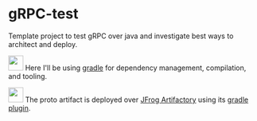 # gRPC-test
Template project to test gRPC over java and investigate best ways to architect and deploy.

<img src="https://gradle.com/wp-content/themes/fuel/assets/img/branding/gradle-elephant-icon-gradient.svg" width=30px height=30px> Here I'll be using [gradle](https://gradle.org/) for dependency management, compilation, and tooling.

<img src="https://media.jfrog.com/wp-content/uploads/2017/12/20132914/Jfrog.png.webp" width=30px height=30px> The proto artifact is deployed over [JFrog Artifactory](https://jfrog.com/artifactory/) using its [gradle plugin](https://www.jfrog.com/confluence/display/JFROG/Gradle+Artifactory+Plugin).

[gradle_icon]: https://gradle.com/wp-content/themes/fuel/assets/img/branding/gradle-elephant-icon-dark-green.svg

